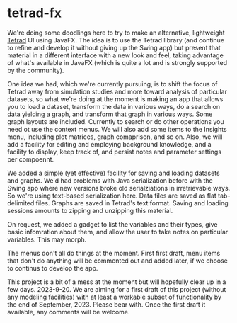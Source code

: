 # tetrad-fx

We're doing some doodlings here to try to make an alternative, 
lightweight [Tetrad](https://github.com/cmu-phil/tetrad) UI using JavaFX. The idea is to use the 
Tetrad library (and continue to refine and develop it without 
giving up the Swing app) but present that material in a 
different interface with a new look and feel, taking advantage 
of what's available in JavaFX (which is quite a lot and is 
strongly supported by the community).

One idea we had, which we're currently pursuing, is to shift the focus of
Tetrad away from simulation studies and more toward analysis of particular datasets,
so what we're doing at the moment is making an app that allows you to load a dataset,
transform the data in various ways, do a search on data yielding a graph, and transform 
that graph in various ways. Some graph layouts are included. Currently to search or 
do other operations you need ot use the context menus. We will also add
some items to the Insights menu, including plot matrices, graph comaprison,
and so on. Also, we will add a facility for editing and employing background
knowledge, and a facility to display, keep track of, and persist notes and
parameter settings per compoennt.

We added a simple (yet effective) facility for saving and loading 
datasets and graphs. We'd had problems with Java serialization before
with the Swing app where new versions broke old serialziations in
irretrievable ways. So we're using text-based serialization here.
Data files are saved as flat tab-delimited files. Graphs are saved
in Tetrad's text format. Saving and loading sessions amounts to
zipping and unzipping this material.

On request, we added a gadget to list the variables and their types,
give basic infomration about them, and allow the user to take notes 
on particular variables. This may morph.

The menus don't all do things at the moment. First first draft,
menu items that don't do anything will be commented out and added
later, if we choose to continus to develop the app.

This project is a bit of a mess at the moment but will hopefully 
clear up in a few days. 2023-9-20. We are aiming for a first 
draft of this project (without any modeling facilities) with 
at least a workable subset of functionality by the end of 
September, 2023. Please bear with. Once the first draft it
available, any comments will be welcome.
